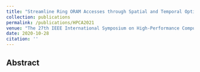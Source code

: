 ```yaml
---
title: "Streamline Ring ORAM Accesses through Spatial and Temporal Optimization"
collection: publications
permalink: /publications/HPCA2021
venue: "The 27th IEEE International Symposium on High-Performance Computer Architecture (HPCA2021)"
date: 2020-10-28
citation: ''
---
```


## Abstract